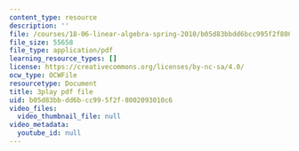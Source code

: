 ```yaml
---
content_type: resource
description: ''
file: /courses/18-06-linear-algebra-spring-2010/b05d83bbdd6bcc995f2f8002093010c6_osh80YCg_GM.pdf
file_size: 55658
file_type: application/pdf
learning_resource_types: []
license: https://creativecommons.org/licenses/by-nc-sa/4.0/
ocw_type: OCWFile
resourcetype: Document
title: 3play pdf file
uid: b05d83bb-dd6b-cc99-5f2f-8002093010c6
video_files:
  video_thumbnail_file: null
video_metadata:
  youtube_id: null
---
```

